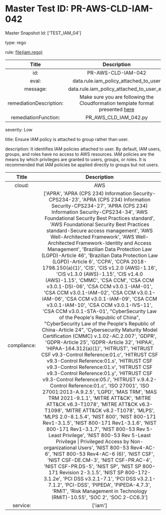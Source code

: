 



# Master Test ID: PR-AWS-CLD-IAM-042


Master Snapshot Id: ['TEST_IAM_04']

type: rego

rule: [file(iam.rego)]  
  
  
  
  

|Title|Description|
| :---: | :---: |
|id: |PR-AWS-CLD-IAM-042|
|eval: |data.rule.iam_policy_attached_to_user|
|message: |data.rule.iam_policy_attached_to_user_err|
|remediationDescription: |Make sure you are following the Cloudformation template format presented <a href='https://boto3.amazonaws.com/v1/documentation/api/latest/reference/services/iam.html#IAM.Client.list_attached_user_policies' target='_blank'>here</a>|
|remediationFunction: |PR_AWS_CLD_IAM_042.py|


severity: Low

title: Ensure IAM policy is attached to group rather than user.

description: It identifies IAM policies attached to user. By default, IAM users, groups, and roles have no access to AWS resources. IAM policies are the means by which privileges are granted to users, groups, or roles. It is recommended that IAM policies be applied directly to groups but not users.  
  
  

|Title|Description|
| :---: | :---: |
|cloud: |AWS|
|compliance: |['APRA', 'APRA (CPS 234) Information Security-CPS234-23', 'APRA (CPS 234) Information Security-CPS234-27', 'APRA (CPS 234) Information Security-CPS234-34', 'AWS Foundational Security Best Practices standard', 'AWS Foundational Security Best Practices standard-Secure access management', 'AWS Well-Architected Framework', 'AWS Well-Architected Framework-Identity and Access Management', 'Brazilian Data Protection Law (LGPD)-Article 46', 'Brazilian Data Protection Law (LGPD)-Article 6', 'CCPA', 'CCPA 2018-1798.150(a)(1)', 'CIS', 'CIS v1.2.0 (AWS)-1.16', 'CIS v1.3.0 (AWS)-1.15', 'CIS v1.4.0 (AWS)-1.15', 'CMMC', 'CSA CCM', 'CSA CCM v3.0.1-DSI-06', 'CSA CCM v3.0.1-IAM-01', 'CSA CCM v3.0.1-IAM-02', 'CSA CCM v3.0.1-IAM-06', 'CSA CCM v3.0.1-IAM-09', 'CSA CCM v3.0.1-IAM-10', 'CSA CCM v3.0.1-IVS-11', 'CSA CCM v3.0.1-STA-01', "CyberSecurity Law of the People's Republic of China", "CyberSecurity Law of the People's Republic of China-Article 24", 'Cybersecurity Maturity Model Certification (CMMC) v.1.02-AC.2.007', 'GDPR', 'GDPR-Article 25', 'GDPR-Article 32', 'HIPAA', 'HIPAA-164.312(a)(1)', 'HITRUST', 'HITRUST CSF v9.3-Control Reference:01.c', 'HITRUST CSF v9.3-Control Reference:01.s', 'HITRUST CSF v9.3-Control Reference:01.v', 'HITRUST CSF v9.3-Control Reference:01.y', 'HITRUST CSF v9.3-Control Reference:05.i', 'HITRUST v.9.4.2-Control Reference:01.c', 'ISO 27001', 'ISO 27001:2013-A.9.2.5', 'LGPD', 'MAS TRM', 'MAS TRM 2021-9.1.1', 'MITRE ATT&CK', 'MITRE ATT&CK v6.3-T1078', 'MITRE ATT&CK v6.3-T1098', 'MITRE ATT&CK v8.2-T1078', 'MLPS', 'MLPS 2.0-8.1.5.4', 'NIST 800', 'NIST 800-171 Rev1-3.1.5', 'NIST 800-171 Rev1-3.1.6', 'NIST 800-171 Rev1-3.1.7', 'NIST 800-53 Rev 5-Least Privilege', 'NIST 800-53 Rev 5-Least Privilege \| Privileged Access by Non-organizational Users', 'NIST 800-53 Rev4-AC-6', 'NIST 800-53 Rev4-AC-6 (6)', 'NIST CSF', 'NIST CSF-DE.CM-3', 'NIST CSF-PR.AC-4', 'NIST CSF-PR.DS-5', 'NIST SP', 'NIST SP 800-171 Revision 2-3.1.5', 'NIST SP 800-172-3.1.2e', 'PCI DSS v3.2.1-7.1', 'PCI DSS v3.2.1-7.1.2', 'PCI-DSS', 'PIPEDA', 'PIPEDA-4.7.3', 'RMiT', 'Risk Management in Technology (RMiT)-10.55', 'SOC 2', 'SOC 2-CC6.3']|
|service: |['iam']|



[file(iam.rego)]: https://github.com/prancer-io/prancer-compliance-test/tree/master/aws/cloud/iam.rego
